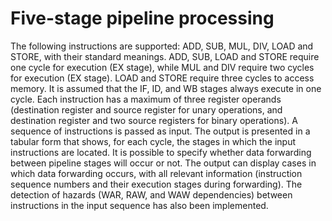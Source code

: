 # Five-stage pipeline processing
The following instructions are supported: ADD, SUB, MUL, DIV, LOAD and STORE, with their standard meanings. ADD, SUB, LOAD and STORE require one cycle for execution (EX stage), while MUL and DIV require two cycles for execution (EX stage). LOAD and STORE require three cycles to access memory. It is assumed that the IF, ID, and WB stages always execute in one cycle. Each instruction has a maximum of three register operands (destination register and source register for unary operations, and destination register and two source registers for binary operations). A sequence of instructions is passed as input. The output is presented in a tabular form that shows, for each cycle, the stages in which the input instructions are located. It is possible to specify whether data forwarding between pipeline stages will occur or not. The output can display cases in which data forwarding occurs, with all relevant information (instruction sequence numbers and their execution stages during forwarding). The detection of hazards (WAR, RAW, and WAW dependencies) between instructions in the input sequence has also been implemented.
